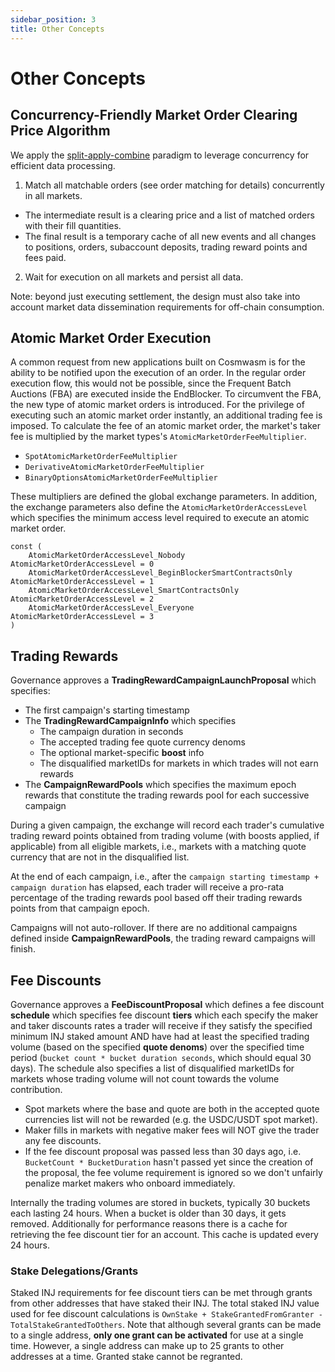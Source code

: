 ```yaml
---
sidebar_position: 3
title: Other Concepts
---
```


# Other Concepts

## Concurrency-Friendly Market Order Clearing Price Algorithm

We apply the [split-apply-combine](https://stackoverflow.com/tags/split-apply-combine/info) paradigm to leverage
concurrency for efficient data processing.

1. Match all matchable orders (see order matching for details) concurrently in all markets.

- The intermediate result is a clearing price and a list of matched orders with their fill quantities.
- The final result is a temporary cache of all new events and all changes to positions, orders, subaccount deposits,
  trading reward points and fees paid.

2. Wait for execution on all markets and persist all data.

Note: beyond just executing settlement, the design must also take into account market data dissemination requirements
for off-chain consumption.

## Atomic Market Order Execution

A common request from new applications built on Cosmwasm is for the ability to be notified upon the execution of an order. In the regular order execution flow, this would not be possible, since the Frequent Batch Auctions (FBA) are executed inside the EndBlocker. To circumvent the FBA, the new type of atomic market orders is introduced. For the privilege of executing such an atomic market order instantly, an additional trading fee is imposed. To calculate the fee of an atomic market order, the market's taker fee is multiplied by the market types's `AtomicMarketOrderFeeMultiplier`.

- `SpotAtomicMarketOrderFeeMultiplier`
- `DerivativeAtomicMarketOrderFeeMultiplier`
- `BinaryOptionsAtomicMarketOrderFeeMultiplier`

These multipliers are defined the global exchange parameters. In addition, the exchange parameters also define the `AtomicMarketOrderAccessLevel` which specifies the minimum access level required to execute an atomic market order.

```golang
const (
	AtomicMarketOrderAccessLevel_Nobody                         AtomicMarketOrderAccessLevel = 0
	AtomicMarketOrderAccessLevel_BeginBlockerSmartContractsOnly AtomicMarketOrderAccessLevel = 1
	AtomicMarketOrderAccessLevel_SmartContractsOnly             AtomicMarketOrderAccessLevel = 2
	AtomicMarketOrderAccessLevel_Everyone                       AtomicMarketOrderAccessLevel = 3
)
```

## Trading Rewards

Governance approves a **TradingRewardCampaignLaunchProposal** which specifies:

- The first campaign's starting timestamp
- The **TradingRewardCampaignInfo** which specifies
  - The campaign duration in seconds
  - The accepted trading fee quote currency denoms
  - The optional market-specific **boost** info
  - The disqualified marketIDs for markets in which trades will not earn rewards
- The **CampaignRewardPools** which specifies the maximum epoch rewards that constitute the trading rewards pool for each successive campaign

During a given campaign, the exchange will record each trader's cumulative trading reward points obtained from trading volume (with boosts applied, if applicable) from all eligible markets, i.e., markets with a matching quote currency that are not in the disqualified list.

At the end of each campaign, i.e., after the `campaign starting timestamp + campaign duration` has elapsed, each trader will receive a pro-rata percentage of the trading rewards pool based off their trading rewards points from that campaign epoch.

Campaigns will not auto-rollover. If there are no additional campaigns defined inside **CampaignRewardPools**, the trading reward campaigns will finish.

## Fee Discounts

Governance approves a **FeeDiscountProposal** which defines a fee discount **schedule** which specifies fee discount **tiers** which each specify the maker and taker discounts rates a trader will receive if they satisfy the specified minimum INJ staked amount AND have had at least the specified trading volume (based on the specified **quote denoms**) over the specified time period (`bucket count * bucket duration seconds`, which should equal 30 days). The schedule also specifies a list of disqualified marketIDs for markets whose trading volume will not count towards the volume contribution.

- Spot markets where the base and quote are both in the accepted quote currencies list will not be rewarded (e.g. the USDC/USDT spot market).
- Maker fills in markets with negative maker fees will NOT give the trader any fee discounts.
- If the fee discount proposal was passed less than 30 days ago, i.e. `BucketCount * BucketDuration` hasn't passed yet since the creation of the proposal, the fee volume requirement is ignored so we don't unfairly penalize market makers who onboard immediately.

Internally the trading volumes are stored in buckets, typically 30 buckets each lasting 24 hours. When a bucket is older than 30 days, it gets removed. Additionally for performance reasons there is a cache for retrieving the fee discount tier for an account. This cache is updated every 24 hours.

### Stake Delegations/Grants

Staked INJ requirements for fee discount tiers can be met through grants from other addresses that have staked their INJ. The total staked INJ value used for fee discount calculations is `OwnStake + StakeGrantedFromGranter - TotalStakeGrantedToOthers`. Note that although several grants can be made to a single address, **only one grant can be activated** for use at a single time. However, a single address can make up to 25 grants to other addresses at a time. Granted stake cannot be regranted.
